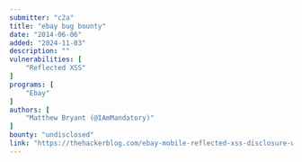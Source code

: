 ```yaml
---
submitter: "c2a"
title: "ebay bug bounty"
date: "2014-06-06"
added: "2024-11-03"
description: ""
vulnerabilities: [
    "Reflected XSS"
]
programs: [
    "Ebay"
]
authors: [
    "Matthew Bryant (@IAmMandatory)"
]
bounty: "undisclosed"
link: "https://thehackerblog.com/ebay-mobile-reflected-xss-disclosure-writeup/index.html"
---
```




